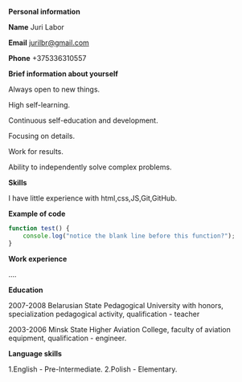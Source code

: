 **Personal information**

**Name**    Juri Labor

**Email**   jurilbr@gmail.com

**Phone**   +375336310557


**Brief information about yourself**


Always open to new things.

High self-learning.

Continuous self-education and development.

Focusing on details.

Work for results.

Ability to independently solve complex problems.


**Skills**

I have little experience with html,css,JS,Git,GitHub.


**Example of code**


```javascript
function test() {
    console.log("notice the blank line before this function?");
}
```


**Work experience**

....


**Education**

2007-2008 Belarusian State Pedagogical University with honors, specialization pedagogical activity, qualification - teacher 

2003-2006 Minsk State Higher Aviation College, faculty of aviation equipment, qualification - engineer.



**Language skills** 

1.English - Pre-Intermediate.
2.Polish - Elementary.

